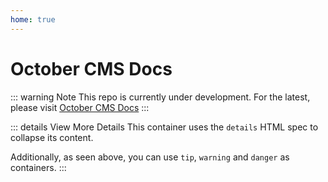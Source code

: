 ```yaml
---
home: true
---
```


# October CMS Docs

::: warning Note
This repo is currently under development. For the latest, please visit [October CMS Docs](https://octobercms.com/docs)
:::

::: details View More Details
This container uses the `details` HTML spec to collapse its content.

Additionally, as seen above, you can use `tip`, `warning` and `danger` as containers.
:::
